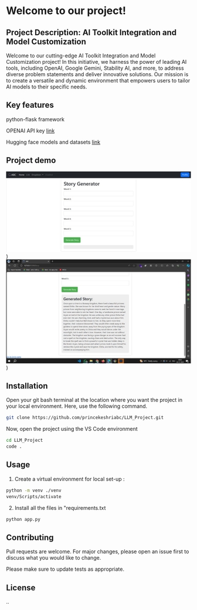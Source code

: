 # Welcome to our project!
## Project Description: AI Toolkit Integration and Model Customization

Welcome to our cutting-edge AI Toolkit Integration and Model Customization project! In this initiative, we harness the power of leading AI tools, including OpenAI, Google Gemini, Stability AI, and more, to address diverse problem statements and deliver innovative solutions. Our mission is to create a versatile and dynamic environment that empowers users to tailor AI models to their specific needs.

## Key features

python-flask framework

OPENAI API key [link](https://openai.com/blog/openai-api)

Hugging face models and datasets [link](https://huggingface.co/models)

## Project demo
![alt text](https://github.com/princekeshriabc/LLM_Project/blob/main/static/images/story%20demo.jpg))
![alt text](https://github.com/princekeshriabc/LLM_Project/blob/main/static/images/story%20demo1.jpg))

## Installation

Open your git bash terminal at the location where you want the project in your local environment. Here, use the following command.

```bash
git clone https://github.com/princekeshriabc/LLM_Project.git
```
Now, open the project using the VS Code environment
```bash
cd LLM_Project
code .
```

## Usage

1) Create a virtual environment for local set-up :
```bash
python -m venv ./venv
venv/Scripts/activate
```
2) Install all the files in "requirements.txt
```bash
python app.py
```

## Contributing

Pull requests are welcome. For major changes, please open an issue first
to discuss what you would like to change.

Please make sure to update tests as appropriate.

## License

..
